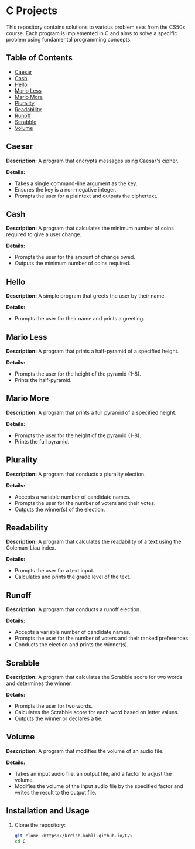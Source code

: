 # C Projects

This repository contains solutions to various problem sets from the CS50x course. Each program is implemented in C and aims to solve a specific problem using fundamental programming concepts.

## Table of Contents

- [Caesar](#caesar)
- [Cash](#cash)
- [Hello](#hello)
- [Mario Less](#mario-less)
- [Mario More](#mario-more)
- [Plurality](#plurality)
- [Readability](#readability)
- [Runoff](#runoff)
- [Scrabble](#scrabble)
- [Volume](#volume)


## Caesar

**Description:**
A program that encrypts messages using Caesar's cipher.

**Details:**
- Takes a single command-line argument as the key.
- Ensures the key is a non-negative integer.
- Prompts the user for a plaintext and outputs the ciphertext.
  

## Cash

**Description:**
A program that calculates the minimum number of coins required to give a user change.

**Details:**
- Prompts the user for the amount of change owed.
- Outputs the minimum number of coins required.


## Hello

**Description:**
A simple program that greets the user by their name.

**Details:**
- Prompts the user for their name and prints a greeting.


## Mario Less

**Description:**
A program that prints a half-pyramid of a specified height.

**Details:**
- Prompts the user for the height of the pyramid (1-8).
- Prints the half-pyramid.


## Mario More

**Description:**
A program that prints a full pyramid of a specified height.

**Details:**
- Prompts the user for the height of the pyramid (1-8).
- Prints the full pyramid.


## Plurality

**Description:**
A program that conducts a plurality election.

**Details:**
- Accepts a variable number of candidate names.
- Prompts the user for the number of voters and their votes.
- Outputs the winner(s) of the election.


## Readability

**Description:**
A program that calculates the readability of a text using the Coleman-Liau index.

**Details:**
- Prompts the user for a text input.
- Calculates and prints the grade level of the text.


## Runoff

**Description:**
A program that conducts a runoff election.

**Details:**
- Accepts a variable number of candidate names.
- Prompts the user for the number of voters and their ranked preferences.
- Conducts the election and prints the winner(s).

  
## Scrabble

**Description:**
A program that calculates the Scrabble score for two words and determines the winner.

**Details:**
- Prompts the user for two words.
- Calculates the Scrabble score for each word based on letter values.
- Outputs the winner or declares a tie.


## Volume

**Description:**
A program that modifies the volume of an audio file.

**Details:**
- Takes an input audio file, an output file, and a factor to adjust the volume.
- Modifies the volume of the input audio file by the specified factor and writes the result to the output file.

## Installation and Usage
1. Clone the repository:
   ```bash
   git clone <https://krrish-kohli.github.io/C/>
   cd C
